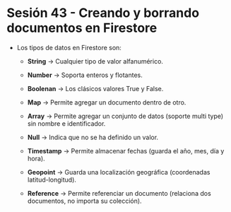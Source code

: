 # Sesión 43 - Creando y borrando documentos en Firestore

* Los tipos de datos en Firestore son:

    * **String** &rarr; Cualquier tipo de valor alfanumérico.

    * **Number** &rarr; Soporta enteros y flotantes.

    * **Boolenan** &rarr; Los clásicos valores True y False.

    * **Map** &rarr; Permite agregar un documento dentro de otro.

    * **Array** &rarr; Permite agregar un conjunto de datos (soporte multi type) sin nombre e identificador.

    * **Null** &rarr; Indica que no se ha definido un valor.

    * **Timestamp** &rarr; Permite almacenar fechas (guarda el año, mes, día y hora).

    * **Geopoint** &rarr; Guarda una localización geográfica (coordenadas latitud-longitud).

    * **Reference** &rarr; Permite referenciar un documento (relaciona dos documentos, no importa su colección).

